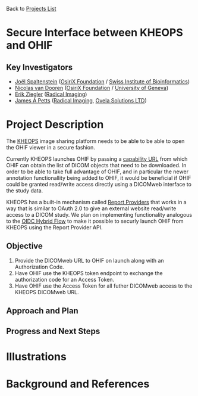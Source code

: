 Back to [Projects List](../../README.md#ProjectsList)

# Secure Interface between KHEOPS and OHIF

## Key Investigators

- [Joël Spaltenstein][spalte] ([OsiriX Foundation][OsiriXFoundation] / [Swiss Institute of Bioinformatics][sib])
- [Nicolas van Dooren][nicolas] ([OsiriX Foundation][OsiriXFoundation] / [University of Geneva][unige])
- [Erik Ziegler][erik] ([Radical Imaging][radical])
- [James A Petts][james] ([Radical Imaging][radical], [Ovela Solutions LTD][OvelaSolutions])

# Project Description

The [KHEOPS](https://www.kheops.online) image sharing platform needs to be able to be able to open the OHIF viewer in a secure
fashion.

Currently KHEOPS launches OHIF by passing a [capability URL](https://www.w3.org/TR/capability-urls/) from which OHIF can
obtain the list of DICOM objects that need to be downloaded. In order to be able to take full advantage of OHIF, and in
particular the newer annotation functionallity being added to OHIF, it would be beneficial if OHIF could be granted read/write
access directly using a DICOMweb interface to the study data.

KHEOPS has a built-in mechanism called [Report Providers](https://github.com/OsiriX-Foundation/KheopsAuthorization/wiki/Report-Providers-API)
that works in a way that is similar to OAuth 2.0 to give an external website read/write access to a DICOM study. We plan on
implementing functionality analogous to the [OIDC Hybrid Flow](https://openid.net/specs/openid-connect-core-1_0.html#HybridFlowAuth)
to make it possible to securly launch OHIF from KHEOPS using the Report Provider API.

<!-- Add a short paragraph describing the project. -->

## Objective



<!-- Describe here WHAT you would like to achieve (what you will have as end result). -->

1. Provide the DICOMweb URL to OHIF on launch along with an Authorization Code.
2. Have OHIF use the KHEOPS token endpoint to exchange the authorization code for an Access Token.
3. Have OHIF use the Access Token for all futher DICOMweb access to the KHEOPS DICOMweb URL.

## Approach and Plan

<!-- Describe here HOW you would like to achieve the objectives stated above. -->

## Progress and Next Steps

<!-- Update this section as you make progress, describing of what you have ACTUALLY DONE. If there are specific steps that you could not complete then you can describe them here, too. -->

# Illustrations

# Background and References

<!-- If you developed any software, include link to the source code repository. If possible, also add links to sample data, and to any relevant publications. -->

<!--
    Links
-->

[radical]: http://radicalimaging.com/
[erik]: https://github.com/swederik
[james]: https://github.com/jamesapetts
[OvelaSolutions]: https://www.ovelasolutions.com
[spalte]: https://github.com/spalte
[nicolas]: https://github.com/nicolasvandooren
[OsiriXFoundation]: https://github.com/OsiriX-Foundation
[sib]: https://www.sib.swiss
[unige]: https://www.unige.ch

